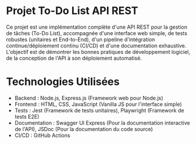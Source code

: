 # Projet To-Do List API REST

Ce projet est une implémentation complète d'une API REST pour la gestion de tâches (To-Do List), accompagnée d'une interface web simple, de tests robustes (unitaires et End-to-End), d'un pipeline d'intégration continue/déploiement continu (CI/CD) et d'une documentation exhaustive.
L'objectif est de démontrer les bonnes pratiques de développement logiciel, de la conception de l'API à son déploiement automatisé.

# Technologies Utilisées

- Backend :
Node.js, Express.js (Framework web pour Node.js)
- Frontend :
HTML, CSS, JavaScript (Vanilla JS pour l'interface simple)
- Tests :
Jest (Framework de tests unitaires), Playwright (Framework de tests E2E)
- Documentation :
Swagger UI Express (Pour la documentation interactive de l'API), JSDoc (Pour la documentation du code source)
- CI/CD :
GitHub Actions